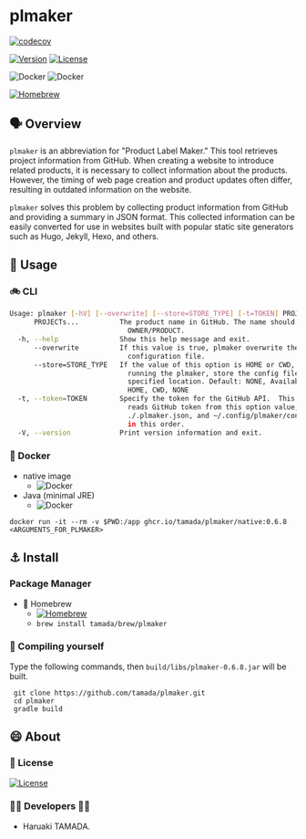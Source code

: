 # plmaker


[![codecov](https://codecov.io/gh/tamada/plmaker/branch/main/graph/badge.svg?token=21RRMZ1U1W)](https://codecov.io/gh/tamada/plmaker)

[![Version](https://img.shields.io/badge/Version-v0.6.8-blue)](https://github.com/tamada/plmaker/releases/tag/v${VERSION)
[![License](https://img.shields.io/badge/License-Apache--2.0-blue)](https://github.com/tamada/plmaker/blob/main/LICENSE)

![Docker](https://img.shields.io/static/v1?label=Docker&message=ghcr.io/tamada/plmaker/native:0.6.8&color=green&logo=docker)
![Docker](https://img.shields.io/static/v1?label=Docker&message=ghcr.io/tamada/plmaker/java:0.6.8&color=green&logo=docker)

[![Homebrew](https://img.shields.io/badge/Homebrew-tamada/brew/plmaker-green?logo=homebrew)](https://github.com/tamada/homebrew-brew)

## :speaking_head: Overview

`plmaker` is an abbreviation for "Product Label Maker."
This tool retrieves project information from GitHub.
When creating a website to introduce related products,
it is necessary to collect information about the products.
However, the timing of web page creation and product updates often differ,
resulting in outdated information on the website.

`plmaker` solves this problem by collecting product information from GitHub and
providing a summary in JSON format.
This collected information can be easily converted for use in websites built with
popular static site generators such as Hugo, Jekyll, Hexo, and others.


## :runner: Usage

### :bike: CLI

```sh
Usage: plmaker [-hV] [--overwrite] [--store=STORE_TYPE] [-t=TOKEN] PROJECTs...
      PROJECTs...          The product name in GitHub. The name should form
                             OWNER/PRODUCT.
  -h, --help               Show this help message and exit.
      --overwrite          If this value is true, plmaker overwrite the
                             configuration file.
      --store=STORE_TYPE   If the value of this option is HOME or CWD, after
                             running the plmaker, store the config file to the
                             specified location. Default: NONE, Available:
                             HOME, CWD, NONE
  -t, --token=TOKEN        Specify the token for the GitHub API.  This product
                             reads GitHub token from this option value, 
                             ./.plmaker.json, and ~/.config/plmaker/config.json
                             in this order.
  -V, --version            Print version information and exit.
```

### :whale: Docker

* native image
  * ![Docker](https://img.shields.io/static/v1?label=Docker&message=ghcr.io/tamada/plmaker/native:0.6.8&color=green&logo=docker)
* Java (minimal JRE)
  * ![Docker](https://img.shields.io/static/v1?label=Docker&message=ghcr.io/tamada/plmaker/java:0.6.8&color=green&logo=docker)

```shell
docker run -it --rm -v $PWD:/app ghcr.io/tamada/plmaker/native:0.6.8 <ARGUMENTS_FOR_PLMAKER>
```
  
## :anchor: Install

### Package Manager

* :beer: Homebrew
  * [![Homebrew](https://img.shields.io/badge/Homebrew-tamada/brew/plmaker-green?logo=homebrew)](https://github.com/tamada/homebrew-brew)
  * `brew install tamada/brew/plmaker`


### :muscle: Compiling yourself

Type the following commands, then `build/libs/plmaker-0.6.8.jar` will be built.

```shell
 git clone https://github.com/tamada/plmaker.git
 cd plmaker
 gradle build
```

## :smile: About

### :scroll: License

[![License](https://img.shields.io/badge/License-Apache--2.0-blue)](https://github.com/tamada/plmaker/blob/main/LICENSE)

### :man_office_worker: Developers :woman_office_worker:

* Haruaki TAMADA.



